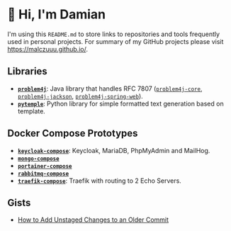 # 👋 Hi, I'm Damian

I'm using this `README.md` to store links to repositories and tools frequently used in personal projects. For summary of my GitHub projects please visit https://malczuuu.github.io/.

## Libraries

- [**`problem4j`**](https://github.com/malczuuu/problem4j): Java library that handles RFC 7807 ([`problem4j-core`](https://github.com/malczuuu/problem4j-core), [`problem4j-jackson`](https://github.com/malczuuu/problem4j-jackson), [`problem4j-spring-web`](https://github.com/malczuuu/problem4j-spring-web)).
- [**`pytemple`**](https://github.com/malczuuu/pytemple): Python library for simple formatted text generation based on template.

## Docker Compose Prototypes

- [**`keycloak-compose`**](https://github.com/malczuuu/keycloak-compose): Keycloak, MariaDB, PhpMyAdmin and MailHog.
- [**`mongo-compose`**](https://github.com/malczuuu/mongo-compose)
- [**`portainer-compose`**](https://github.com/malczuuu/portainer-compose)
- [**`rabbitmq-compose`**](https://github.com/malczuuu/rabbitmq-compose)
- [**`traefik-compose`**](https://github.com/malczuuu/traefik-compose): Traefik with routing to 2 Echo Servers.

## Gists

- [How to Add Unstaged Changes to an Older Commit](https://gist.github.com/malczuuu/25c0719ff685b3b803f8d234201a3f7f)
